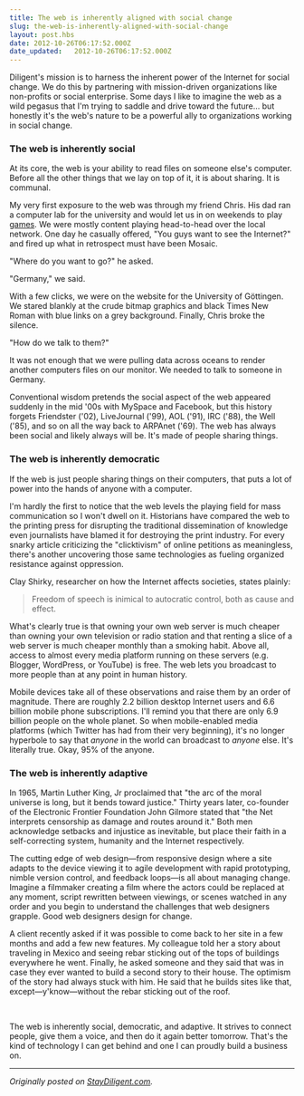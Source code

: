 ```yaml
---
title: The web is inherently aligned with social change
slug: the-web-is-inherently-aligned-with-social-change
layout: post.hbs
date: 2012-10-26T06:17:52.000Z
date_updated:   2012-10-26T06:17:52.000Z
---
```


Diligent's mission is to harness the inherent power of the Internet for social change. We do this by partnering with mission-driven organizations like non-profits or social enterprise. Some days I like to imagine the web as a wild pegasus that I'm trying to saddle and drive toward the future... but honestly it's the web's nature to be a powerful ally to organizations working in social change.<!--more-->
<h3>The web is inherently social</h3>
At its core, the web is your ability to read files on someone else's computer. Before all the other things that we lay on top of it, it is about sharing. It is communal.

My very first exposure to the web was through my friend Chris. His dad ran a computer lab for the university and would let us in on weekends to play <a href="http://en.wikipedia.org/wiki/Minotaur:_The_Labyrinths_of_Crete">games</a>. We were mostly content playing head-to-head over the local network. One day he casually offered, "You guys want to see the Internet?" and fired up what in retrospect must have been Mosaic.

"Where do you want to go?" he asked.

"Germany," we said.

With a few clicks, we were on the website for the University of Göttingen. We stared blankly at the crude bitmap graphics and black Times New Roman with blue links on a grey background. Finally, Chris broke the silence.

"How do we talk to them?"

It was not enough that we were pulling data across oceans to render another computers files on our monitor. We needed to talk to someone in Germany.

Conventional wisdom pretends the social aspect of the web appeared suddenly in the mid '00s with MySpace and Facebook, but this history forgets Friendster ('02), LiveJournal ('99), AOL ('91), IRC ('88), the Well ('85), and so on all the way back to ARPAnet ('69). The web has always been social and likely always will be. It's made of people sharing things.
<h3>The web is inherently democratic</h3>
If the web is just people sharing things on their computers, that puts a lot of power into the hands of anyone with a computer.

I'm hardly the first to notice that the web levels the playing field for mass communication so I won't dwell on it. Historians have compared the web to the printing press for disrupting the traditional dissemination of knowledge even journalists have blamed it for destroying the print industry. For every snarky article criticizing the "clicktivism" of online petitions as meaningless, there's another uncovering those same technologies as fueling organized resistance against oppression.

Clay Shirky, researcher on how the Internet affects societies, states plainly:
<blockquote>Freedom of speech is inimical to autocratic control, both as cause and effect.</blockquote>
What's clearly true is that owning your own web server is much cheaper than owning your own television or radio station and that renting a slice of a web server is much cheaper monthly than a smoking habit. Above all, access to almost every media platform running on these servers (e.g. Blogger, WordPress, or YouTube) is free. The web lets you broadcast to more people than at any point in human history.

Mobile devices take all of these observations and raise them by an order of magnitude. There are roughly 2.2 billion desktop Internet users and 6.6 billion mobile phone subscriptions. I'll remind you that there are only 6.9 billion people on the whole planet. So when mobile-enabled media platforms (which Twitter has had from their very beginning), it's no longer hyperbole to say that <em>anyone</em> in the world can broadcast to <em>anyone</em> else. It's literally true. Okay, 95% of the anyone.
<h3>The web is inherently adaptive</h3>
In 1965, Martin Luther King, Jr proclaimed that "the arc of the moral universe is long, but it bends toward justice." Thirty years later, co-founder of the Electronic Frontier Foundation John Gilmore stated that "the Net interprets censorship as damage and routes around it." Both men acknowledge setbacks and injustice as inevitable, but place their faith in a self-correcting system, humanity and the Internet respectively.

The cutting edge of web design—from responsive design where a site adapts to the device viewing it to agile development with rapid prototyping, nimble version control, and feedback loops—is all about managing change. Imagine a filmmaker creating a film where the actors could be replaced at any moment, script rewritten between viewings, or scenes watched in any order and you begin to understand the challenges that web designers grapple. Good web designers design for change.

A client recently asked if it was possible to come back to her site in a few months and add a few new features. My colleague told her a story about traveling in Mexico and seeing rebar sticking out of the tops of buildings everywhere he went. Finally, he asked someone and they said that was in case they ever wanted to build a second story to their house. The optimism of the story had always stuck with him. He said that he builds sites like that, except—y'know—without the rebar sticking out of the roof.

&nbsp;

The web is inherently social, democratic, and adaptive. It strives to connect people, give them a voice, and then do it again better tomorrow. That's the kind of technology I can get behind and one I can proudly build a business on.

---
*Originally posted on [StayDiligent.com](http://staydiligent.com).*
